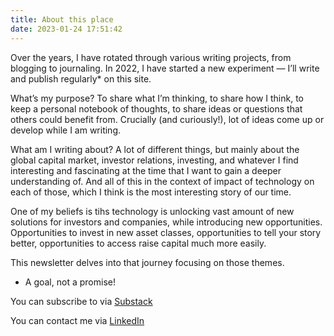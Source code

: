 ```yaml
---
title: About this place
date: 2023-01-24 17:51:42
---
```


Over the years, I have rotated through various writing projects, from blogging to journaling. In 2022, I have started a new experiment — I’ll write and publish regularly* on this site.

What’s my purpose? To share what I’m thinking, to share how I think, to keep a personal notebook of thoughts, to share ideas or questions that others could benefit from. Crucially (and curiously!), lot of ideas come up or develop while I am writing.

What am I writing about? A lot of different things, but mainly about the global capital market, investor relations, investing, and whatever I find interesting and fascinating at the time that I want to gain a deeper understanding of. And all of this in the context of impact of technology on each of those, which I think is the most interesting story of our time.

One of my beliefs is tihs technology is unlocking vast amount of new solutions for investors and companies, while introducing new opportunities. Opportunities to invest in new asset classes, opportunities to tell your story better, opportunities to access raise capital much more easily.

This newsletter delves into that journey focusing on those themes.

* A goal, not a promise!

You can subscribe to via [Substack]((https://mikechoj.substack.com/))

You can contact me via [LinkedIn](https://www.linkedin.com/in/mikechoj/)


